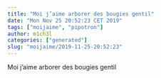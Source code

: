 ```yaml
---
title: "Moi j’aime arborer des bougies gentil"
date: "Mon Nov 25 20:52:23 CET 2019"
tags: ["moijaime", "pipotron"]
author: m1ch3l
categories: ["generated"]
slug: "moijaime/2019-11-25-20:52:23"
---
```


Moi j’aime arborer des bougies gentil
